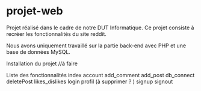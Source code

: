 # projet-web

Projet réalisé dans le cadre de notre DUT Informatique. Ce projet consiste à recréer les fonctionnalités du site reddit. 

Nous avons uniquement travaillé sur la partie back-end avec PHP et une base de données MySQL.

Installation du projet 
//à faire 

Liste des fonctionnalités 
index
account
add_comment
add_post
db_connect
deletePost
likes_dislikes
login
profil (à supprimer ? )
signup
signout
